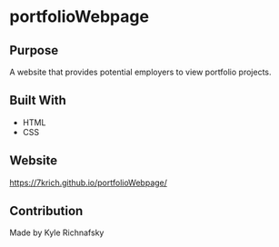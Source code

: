 # portfolioWebpage

## Purpose
A website that provides potential employers to view portfolio projects. 

## Built With
* HTML
* CSS

## Website
https://7krich.github.io/portfolioWebpage/

## Contribution
Made by Kyle Richnafsky